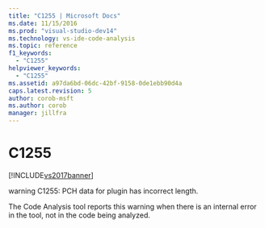 ```yaml
---
title: "C1255 | Microsoft Docs"
ms.date: 11/15/2016
ms.prod: "visual-studio-dev14"
ms.technology: vs-ide-code-analysis
ms.topic: reference
f1_keywords: 
  - "C1255"
helpviewer_keywords: 
  - "C1255"
ms.assetid: a97da6bd-06dc-42bf-9158-0de1ebb90d4a
caps.latest.revision: 5
author: corob-msft
ms.author: corob
manager: jillfra
---
```

# C1255
[!INCLUDE[vs2017banner](../includes/vs2017banner.md)]

warning C1255: PCH data for plugin has incorrect length.  
  
 The Code Analysis tool reports this warning when there is an internal error in the tool, not in the code being analyzed.

